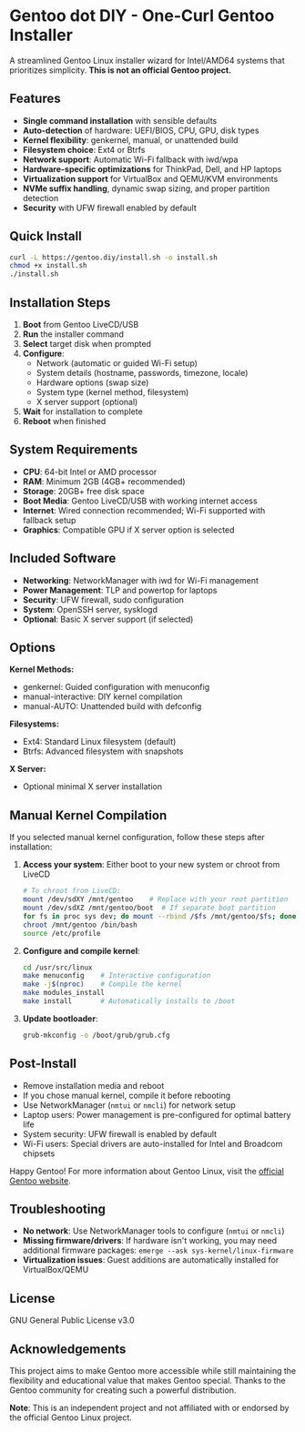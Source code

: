 # Gentoo dot DIY - One-Curl Gentoo Installer

A streamlined Gentoo Linux installer wizard for Intel/AMD64 systems that prioritizes simplicity. **This is not an official Gentoo project.**

## Features

- **Single command installation** with sensible defaults
- **Auto-detection** of hardware: UEFI/BIOS, CPU, GPU, disk types
- **Kernel flexibility**: genkernel, manual, or unattended build
- **Filesystem choice**: Ext4 or Btrfs
- **Network support**: Automatic Wi-Fi fallback with iwd/wpa
- **Hardware-specific optimizations** for ThinkPad, Dell, and HP laptops
- **Virtualization support** for VirtualBox and QEMU/KVM environments
- **NVMe suffix handling**, dynamic swap sizing, and proper partition detection
- **Security** with UFW firewall enabled by default

## Quick Install

```bash
curl -L https://gentoo.diy/install.sh -o install.sh
chmod +x install.sh
./install.sh
```

## Installation Steps

1. **Boot** from Gentoo LiveCD/USB
2. **Run** the installer command
3. **Select** target disk when prompted
4. **Configure**:
   - Network (automatic or guided Wi-Fi setup)
   - System details (hostname, passwords, timezone, locale)
   - Hardware options (swap size)
   - System type (kernel method, filesystem)
   - X server support (optional)
5. **Wait** for installation to complete
6. **Reboot** when finished

## System Requirements

- **CPU**: 64-bit Intel or AMD processor
- **RAM**: Minimum 2GB (4GB+ recommended)
- **Storage**: 20GB+ free disk space
- **Boot Media**: Gentoo LiveCD/USB with working internet access
- **Internet**: Wired connection recommended; Wi-Fi supported with fallback setup
- **Graphics**: Compatible GPU if X server option is selected

## Included Software

- **Networking**: NetworkManager with iwd for Wi-Fi management
- **Power Management**: TLP and powertop for laptops
- **Security**: UFW firewall, sudo configuration
- **System**: OpenSSH server, sysklogd
- **Optional**: Basic X server support (if selected)

## Options

**Kernel Methods:**
- genkernel: Guided configuration with menuconfig
- manual-interactive: DIY kernel compilation
- manual-AUTO: Unattended build with defconfig

**Filesystems:**
- Ext4: Standard Linux filesystem (default)
- Btrfs: Advanced filesystem with snapshots

**X Server:**
- Optional minimal X server installation

## Manual Kernel Compilation

If you selected manual kernel configuration, follow these steps after installation:

1. **Access your system**: Either boot to your new system or chroot from LiveCD
   ```bash
   # To chroot from LiveCD:
   mount /dev/sdXY /mnt/gentoo    # Replace with your root partition
   mount /dev/sdXZ /mnt/gentoo/boot  # If separate boot partition
   for fs in proc sys dev; do mount --rbind /$fs /mnt/gentoo/$fs; done
   chroot /mnt/gentoo /bin/bash
   source /etc/profile
   ```

2. **Configure and compile kernel**:
   ```bash
   cd /usr/src/linux
   make menuconfig    # Interactive configuration
   make -j$(nproc)    # Compile the kernel
   make modules_install
   make install       # Automatically installs to /boot
   ```

3. **Update bootloader**:
   ```bash
   grub-mkconfig -o /boot/grub/grub.cfg
   ```

## Post-Install

- Remove installation media and reboot
- If you chose manual kernel, compile it before rebooting
- Use NetworkManager (`nmtui` or `nmcli`) for network setup
- Laptop users: Power management is pre-configured for optimal battery life
- System security: UFW firewall is enabled by default
- Wi-Fi users: Special drivers are auto-installed for Intel and Broadcom chipsets

Happy Gentoo! For more information about Gentoo Linux, visit the [official Gentoo website](https://www.gentoo.org/).

## Troubleshooting

- **No network**: Use NetworkManager tools to configure (`nmtui` or `nmcli`)
- **Missing firmware/drivers**: If hardware isn't working, you may need additional firmware packages: `emerge --ask sys-kernel/linux-firmware`
- **Virtualization issues**: Guest additions are automatically installed for VirtualBox/QEMU

## License

GNU General Public License v3.0

## Acknowledgements

This project aims to make Gentoo more accessible while still maintaining the flexibility and educational value that makes Gentoo special. Thanks to the Gentoo community for creating such a powerful distribution.

**Note**: This is an independent project and not affiliated with or endorsed by the official Gentoo Linux project.
